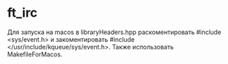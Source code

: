 # ft_irc
Для запуска на macos в libraryHeaders.hpp раскоментировать #include <sys/event.h> и закоментировать
#include </usr/include/kqueue/sys/event.h>. Также использовать MakefileForMacos.
